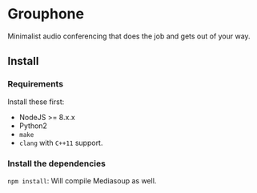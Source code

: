 Grouphone
=========

Minimalist audio conferencing that does the job and gets out of your way.

## Install

### Requirements

Install these first:

- NodeJS >= 8.x.x
- Python2
- `make`
- `clang` with `C++11` support.

### Install the dependencies

`npm install`: Will compile Mediasoup as well.

